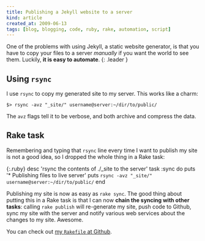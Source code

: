 ```yaml
---
title: Publishing a Jekyll website to a server
kind: article
created_at: 2009-06-13
tags: [blog, blogging, code, ruby, rake, automation, script]
---
```


One of the problems with using Jekyll, a static website generator, is that you
have to copy your files to a server _manually_ if you want the world to see
them. Luckily, **it is easy to automate**.
{: .leader }

## Using `rsync`

I use `rsync` to copy my generated site to my server. This works like a charm:

    $> rsync -avz "_site/" username@server:~/dir/to/public/

The `avz` flags tell it to be verbose, and both archive and compress the data.

## Rake task

Remembering and typing that `rsync` line every time I want to publish my site
is not a good idea, so I dropped the whole thing in a Rake task:

{:.ruby}
    desc 'rsync the contents of ./_site to the server'
    task :sync do
      puts '* Publishing files to live server'
      puts `rsync -avz "_site/" username@server:~/dir/to/public/`
    end

Publishing my site is now as easy as `rake sync`. The good thing about putting
this in a Rake task is that I can now **chain the syncing with other tasks**:
calling `rake publish` will re-generate my site, push code to Github, sync my
site with the server and notify various web services about the changes to my
site. Awesome.

You can check out [my `Rakefile` at Github][1].

[1]: http://github.com/avdgaag/arjanvandergaag.nl/blob/cbc47e03d4cf766278f2982bfe79862cb251fd34/Rakefile "View my Rakefile on Github"